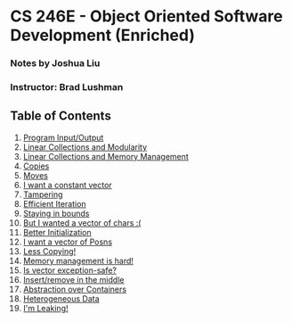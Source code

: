 CS 246E - Object Oriented Software Development (Enriched)
===================================
### Notes by Joshua Liu

### Instructor: Brad Lushman

## Table of Contents

1. [Program Input/Output](1.md)
2. [Linear Collections and Modularity](2.md)
3. [Linear Collections and Memory Management](3.md)
4. [Copies](4.md)
5. [Moves](5.md)
6. [I want a constant vector](6.md)
7. [Tampering](7.md)
8. [Efficient Iteration](8.md)
9. [Staying in bounds](9.md)
10. [But I wanted a vector of chars :(](10.md)
11. [Better Initialization](11.md)
12. [I want a vector of Posns](12.md)
13. [Less Copying!](13.md)
14. [Memory management is hard!](14.md)	
15. [Is vector exception-safe?](15.md)
16. [Insert/remove in the middle](16.md)
17. [Abstraction over Containers](17.md)
18. [Heterogeneous Data](18.md)
19. [I'm Leaking!](19.md)